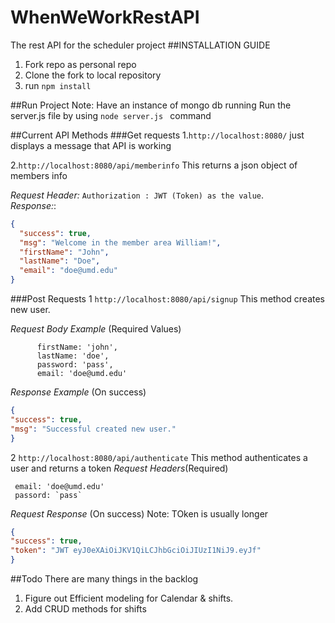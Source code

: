 # WhenWeWorkRestAPI
The rest API for the scheduler project
##INSTALLATION GUIDE
1. Fork repo as personal repo
2. Clone the fork to local repository
3. run ``` npm install ```

##Run Project
Note: Have an instance of mongo db running
Run the server.js file by using ```node server.js ``` command

##Current API Methods
###Get requests
 1.`http://localhost:8080/`  just displays a message that API is working


 2.`http://localhost:8080/api/memberinfo` This returns a json object of members info
   
   *Request Header:* `Authorization : JWT (Token) as the value`.  
   *Response:*:
   ```json
   {
     "success": true,
     "msg": "Welcome in the member area William!",
     "firstName": "John",
     "lastName": "Doe",
     "email": "doe@umd.edu"
   }
   ```
   
   
###Post Requests
  1 `http://localhost:8080/api/signup` This method creates new user.
  
  *Request Body Example* (Required Values)
  ```
        firstName: 'john',
        lastName: 'doe',
        password: 'pass',
        email: 'doe@umd.edu'
  ```
  *Response Example* (On success)
  ```json
  {
  "success": true,
  "msg": "Successful created new user."
  }
  ```
  
  2 `http://localhost:8080/api/authenticate` This method authenticates a user and returns a token 
  *Request Headers*(Required)
  ```
   email: 'doe@umd.edu'
   passord: `pass`
  ```
  
  *Request Response* (On success) Note: TOken is usually longer
  ```json
  {
  "success": true,
  "token": "JWT eyJ0eXAiOiJKV1QiLCJhbGciOiJIUzI1NiJ9.eyJf"
  }
  ```

##Todo
There are many things in the backlog 

1. Figure out Efficient modeling for Calendar & shifts.
2. Add CRUD methods for shifts

  
       
   
    



